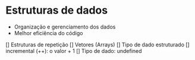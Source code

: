# Estruturas de dados

- Organização e gerenciamento dos dados
- Melhor eficiência do código

[] Estruturas de repetição
[] Vetores (Arrays)
    [] Tipo de dado estruturado
[] incremental (++): o valor + 1
[] Tipo de dado: undefined